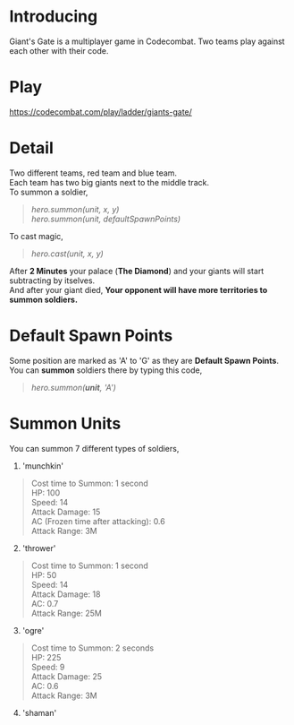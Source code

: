 # **Introducing**
Giant's Gate is a multiplayer game in Codecombat. Two teams play against each other with their code. <br />

# **Play**
https://codecombat.com/play/ladder/giants-gate/

# **Detail**
Two different teams, red team and blue team. <br />
Each team has two big giants next to the middle track. <br />
To summon a soldier, 
> _hero.summon(unit, x, y)_ <br />
> _hero.summon(unit, defaultSpawnPoints)_

To cast magic,
> _hero.cast(unit, x, y)_

After **2 Minutes** your palace (**The Diamond**) and your giants will start subtracting by itselves. <br />
And after your giant died, **Your opponent will have more territories to summon soldiers.**

# **Default Spawn Points**
Some position are marked as 'A' to 'G' as they are **Default Spawn Points**. <br />
You can **summon** soldiers there by typing this code,
> _hero.summon(**unit**, 'A')_

# **Summon Units**
You can summon 7 different types of soldiers, <br />
1. 'munchkin'
> Cost time to Summon: 1 second <br />
> HP: 100 <br />
> Speed: 14 <br />
> Attack Damage: 15 <br />
> AC (Frozen time after attacking): 0.6 <br />
> Attack Range: 3M

2. 'thrower'
> Cost time to Summon: 1 second <br />
> HP: 50 <br />
> Speed: 14 <br />
> Attack Damage: 18 <br />
> AC: 0.7 <br />
> Attack Range: 25M

3. 'ogre'
> Cost time to Summon: 2 seconds <br />
> HP: 225 <br />
> Speed: 9 <br />
> Attack Damage: 25 <br />
> AC: 0.6 <br />
> Attack Range: 3M

4. 'shaman'
